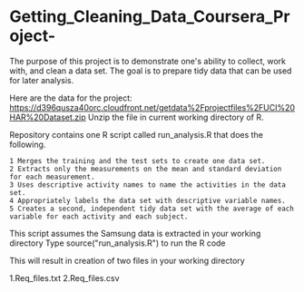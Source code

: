 Getting_Cleaning_Data_Coursera_Project-
=======================================
The purpose of this project is to demonstrate one's ability to collect, work with, and clean a data set. The goal is to prepare tidy data that can be used for later analysis.

Here are the data for the project: https://d396qusza40orc.cloudfront.net/getdata%2Fprojectfiles%2FUCI%20HAR%20Dataset.zip Unzip the file in current working directory of R.

Repository contains one R script called run_analysis.R that does the following.

    1 Merges the training and the test sets to create one data set.
    2 Extracts only the measurements on the mean and standard deviation for each measurement.
    3 Uses descriptive activity names to name the activities in the data set.
    4 Appropriately labels the data set with descriptive variable names.
    5 Creates a second, independent tidy data set with the average of each variable for each activity and each subject.

This script assumes the Samsung data is extracted in your working directory
Type source("run_analysis.R") to run the R code

This will result in creation of two files in your working directory

1.Req_files.txt
2.Req_files.csv
